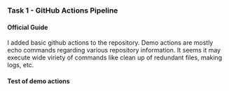 ### Task 1 - GitHub Actions Pipeline
#### Official Guide
I added basic github actions to the repository. Demo actions are mostly echo commands regarding various repository information. It seems it may execute wide viriety of commands like clean up of redundant files, making logs, etc.

#### Test of demo actions
